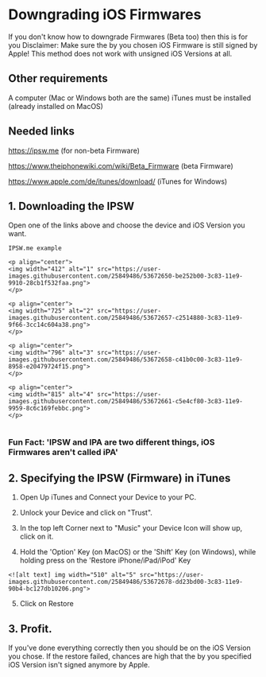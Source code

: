 # Downgrading iOS Firmwares

If you don't know how to downgrade Firmwares (Beta too) then this is for you
Disclaimer: Make sure the by you chosen iOS Firmware is still signed by Apple!
This method does not work with unsigned iOS Versions at all.

## Other requirements

A computer (Mac or Windows both are the same)
iTunes must be installed (already installed on MacOS)

## Needed links

https://ipsw.me (for non-beta Firmware)

https://www.theiphonewiki.com/wiki/Beta_Firmware (beta Firmware)

https://www.apple.com/de/itunes/download/ (iTunes for Windows)


## 1. Downloading the IPSW

Open one of the links above and choose the device and iOS Version you want.

```
IPSW.me example

<p align="center">
<img width="412" alt="1" src="https://user-images.githubusercontent.com/25849486/53672650-be252b00-3c83-11e9-9910-28cb1f532faa.png">
</p>

<p align="center">
<img width="725" alt="2" src="https://user-images.githubusercontent.com/25849486/53672657-c2514880-3c83-11e9-9f66-3cc14c604a38.png">
</p>

<p align="center">
<img width="796" alt="3" src="https://user-images.githubusercontent.com/25849486/53672658-c41b0c00-3c83-11e9-8958-e20479724f15.png">
</p>

<p align="center">
<img width="815" alt="4" src="https://user-images.githubusercontent.com/25849486/53672661-c5e4cf80-3c83-11e9-9959-8c6c169febbc.png">
</p>


```

### Fun Fact: 'IPSW and IPA are two different things, iOS Firmwares aren't called iPA'

## 2. Specifying the IPSW (Firmware) in iTunes

1. Open Up iTunes and Connect your Device to your PC.
2. Unlock your Device and click on "Trust".
3. In the top left Corner next to "Music" your Device Icon will show up, click on it.

4. Hold the 'Option' Key (on MacOS) or the 'Shift' Key (on Windows),
 while holding press on the 'Restore iPhone/iPad/iPod' Key

```
<![alt text] img width="510" alt="5" src="https://user-images.githubusercontent.com/25849486/53672678-dd23bd00-3c83-11e9-90b4-bc127db10206.png">

```
5. Click on Restore

## 3. Profit.

If you've done everything correctly then you should be on the iOS Version you chose.
If the restore failed, chances are high that the by you specified iOS Version isn't signed anymore by Apple.

